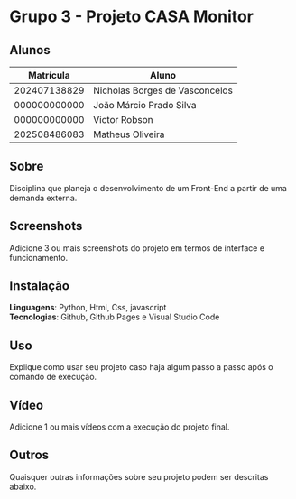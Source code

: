 # Grupo 3 - Projeto CASA Monitor

## Alunos
|Matrícula | Aluno |
| -- | -- |
| 202407138829 |  Nicholas Borges de Vasconcelos |
| 000000000000 |  João Márcio Prado Silva |
| 000000000000 |  Victor Robson |
| 202508486083 |  Matheus Oliveira |

## Sobre 
Disciplina que planeja o desenvolvimento de um Front-End a partir de uma demanda externa. 

## Screenshots
Adicione 3 ou mais screenshots do projeto em termos de interface e funcionamento.

## Instalação 
**Linguagens**: Python, Html, Css, javascript<br>
**Tecnologias**: Github, Github Pages e Visual Studio Code<br>

## Uso 
Explique como usar seu projeto caso haja algum passo a passo após o comando de execução.

## Vídeo
Adicione 1 ou mais vídeos com a execução do projeto final.

## Outros 
Quaisquer outras informações sobre seu projeto podem ser descritas abaixo.
